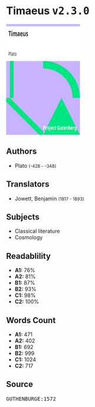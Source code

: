 # Timaeus <kbd>v2.3.0</kbd>

![](./cover.medium.jpg "")

## Authors


 - Plato <small>(-428 - -348)</small>

## Translators


 - Jowett, Benjamin <small>(1817 - 1893)</small>

## Subjects


 - Classical literature
 - Cosmology

## Readablility


 - **A1:** 76%
 - **A2:** 81%
 - **B1:** 87%
 - **B2:** 93%
 - **C1:** 98%
 - **C2:** 100%

## Words Count


 - **A1:** 471
 - **A2:** 402
 - **B1:** 692
 - **B2:** 999
 - **C1:** 1024
 - **C2:** 717

## Source


<kbd>GUTHENBURGE:1572</kbd>

